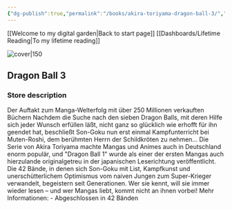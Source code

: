 ```yaml
---
{"dg-publish":true,"permalink":"/books/akira-toriyama-dragon-ball-3/","title":"\"Dragon Ball 3\"","tags":["manga","Fantasy"]}
---
```


[[Welcome to my digital garden\|Back to start page]]
[[Dashboards/Lifetime Reading\|To my lifetime reading]]

![cover|150](http://books.google.com/books/content?id=OGO1DQAAQBAJ&printsec=frontcover&img=1&zoom=1&edge=curl&source=gbs_api)

## Dragon Ball 3

### Store description

Der Auftakt zum Manga-Welterfolg mit über 250 Millionen verkauften Büchern Nachdem die Suche nach den sieben Dragon Balls, mit deren Hilfe sich jeder Wunsch erfüllen läßt, nicht ganz so glücklich wie erhofft für ihn geendet hat, beschließt Son-Goku nun erst einmal Kampfunterricht bei Muten-Roshi, dem berühmten Herrn der Schildkröten zu nehmen... Die Serie von Akira Toriyama machte Mangas und Animes auch in Deutschland enorm populär, und "Dragon Ball 1" wurde als einer der ersten Mangas auch hierzulande originalgetreu in der japanischen Leserichtung veröffentlicht. Die 42 Bände, in denen sich Son-Goku mit List, Kampfkunst und unerschütterlichem Optimismus vom naiven Jungen zum Super-Krieger verwandelt, begeistern seit Generationen. Wer sie kennt, will sie immer wieder lesen – und wer Mangas liebt, kommt nicht an ihnen vorbei! Mehr Informationen: - Abgeschlossen in 42 Bänden
```
